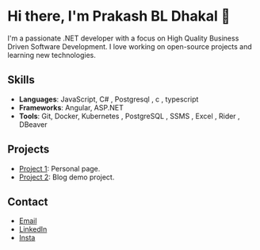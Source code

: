 # Hi there, I'm Prakash BL Dhakal 👋

I'm a passionate .NET developer with a focus on High Quality Business Driven Software Development. I love working on open-source projects and learning new technologies.

## Skills

- **Languages**: JavaScript, C# , Postgresql , c , typescript 
- **Frameworks**: Angular, ASP.NET
- **Tools**: Git, Docker, Kubernetes , PostgreSQL , SSMS , Excel , Rider , DBeaver

## Projects

- [Project 1](https://github.com/prakashbl11/portfolio-basic): Personal page.
- [Project 2](https://github.com/prakashbl11/blob-basic): Blog demo project.

## Contact

- [Email](mailto:prakash.dhakal@hei.com.np)
- [LinkedIn](https://linkedin.com/in/prakashbl11)
- [Insta](https://instagram.com/prakashbl11)

